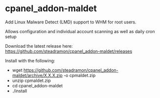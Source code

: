 # cpanel_addon-maldet

Add Linux Malware Detect (LMD) support to WHM for root users.

Allows configuration and individual account scanning as well as daily cron setup

Download the latest release here: https://github.com/steadramon/cpanel_addon-maldet/releases

Install with the following:

  * wget https://github.com/steadramon/cpanel_addon-maldet/archive/X.X.X.zip -o cpmaldet.zip
  * unzip cpmaldet.zip
  * cd cpanel_addon-maldet 
  * ./install
